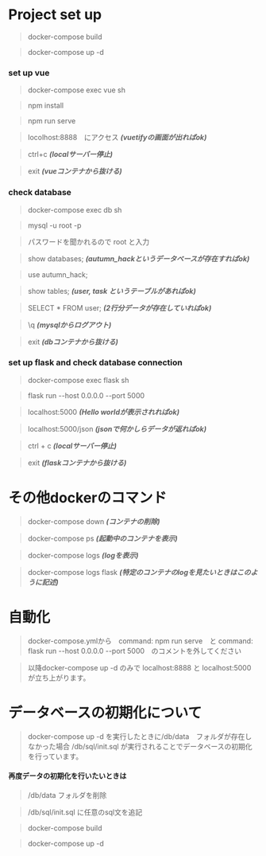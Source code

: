 # Project set up
> docker-compose build

> docker-compose up -d

### set up vue

> docker-compose exec vue sh

> npm install

> npm run serve

> locolhost:8888　にアクセス ***(vuetifyの画面が出ればok)***

> ctrl+c ***(localサーバー停止)***

> exit ***(vueコンテナから抜ける)***

### check database
> docker-compose exec db sh

> mysql -u root -p

> パスワードを聞かれるので root と入力

> show databases; ***(autumn_hackというデータベースが存在すればok)***

> use autumn_hack;

> show tables; ***(user, task というテーブルがあればok)***

> SELECT * FROM user; ***(2行分データが存在していればok)***

> \q ***(mysqlからログアウト)***

> exit ***(dbコンテナから抜ける)***

### set up flask and check database connection
> docker-compose exec flask sh

> flask run --host 0.0.0.0 --port 5000

> localhost:5000 ***(Hello worldが表示されればok)***

> localhost:5000/json ***(jsonで何かしらデータが返ればok)***

> ctrl + c ***(localサーバー停止)***

> exit ***(flaskコンテナから抜ける)***

# その他dockerのコマンド
> docker-compose down ***(コンテナの削除)***

> docker-compose ps ***(起動中のコンテナを表示)***

> docker-compose logs ***(logを表示)***

> docker-compose logs flask ***(特定のコンテナのlogを見たいときはこのように記述)***


# 自動化
> docker-compose.ymlから　command: npm run serve　と command: flask run --host 0.0.0.0 --port 5000　のコメントを外してください

> 以降docker-compose up -d のみで localhost:8888 と localhost:5000 が立ち上がります。

# データベースの初期化について
> docker-compose up -d を実行したときに/db/data　フォルダが存在しなかった場合 /db/sql/init.sql が実行されることでデータベースの初期化を行っています。

#### 再度データの初期化を行いたいときは
> /db/data フォルダを削除

> /db/sql/init.sql に任意のsql文を追記

> docker-compose build

> docker-compose up -d

